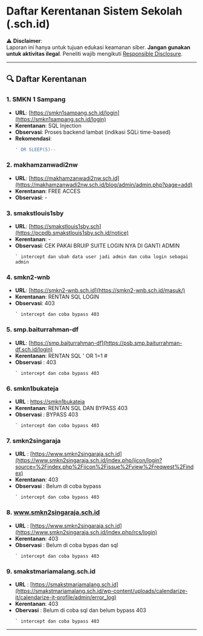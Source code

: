# Daftar Kerentanan Sistem Sekolah (.sch.id)

⚠ **Disclaimer**:  
Laporan ini hanya untuk tujuan edukasi keamanan siber. **Jangan gunakan untuk aktivitas ilegal**. Peneliti wajib mengikuti [Responsible Disclosure](https://en.wikipedia.org/wiki/Responsible_disclosure).

---

## 🔍 Daftar Kerentanan

### 1. SMKN 1 Sampang
- **URL**: [https://smkn1sampang.sch.id/login](https://smkn1sampang.sch.id/login)
- **Kerentanan**: SQL Injection
- **Observasi**: Proses backend lambat (indikasi SQLi time-based)
- **Rekomendasi**: 
  ```sql
  ' OR SLEEP(5)--

  ``` 
### 2. makhamzanwadi2nw
- **URL**: [https://makhamzanwadi2nw.sch.id](https://makhamzanwadi2nw.sch.id/blog/admin/admin.php?page=add)
- **Kerentanan**: FREE ACCES
- **Observasi**: -

### 3. smakstlouis1sby
- **URL**: [https://smakstlouis1sby.sch](https://pcpdb.smakstlouis1sby.sch.id/notice)
- **Kerentanan**: -
- **Observasi**: CEK PAKAI BRUIP SUITE LOGIN NYA DI GANTI ADMIN
  ``` burp suite
  ` intercept dan ubah data user jadi admin dan coba login sebagai admin
  ```
  
### 4. smkn2-wnb
- **URL**: [https://smkn2-wnb.sch.id](https://smkn2-wnb.sch.id/masuk/)
- **Kerentanan**: RENTAN SQL LOGIN
- **Observasi**: 403
  ``` burp suite
  ` intercept dan coba bypass 403 
  ```

### 5. smp.baiturrahman-df
- **URL**: [https://smp.baiturrahman-df](https://psb.smp.baiturrahman-df.sch.id/login)
- **Kerentanan**: RENTAN SQL ' OR 1=1 #
- **Observasi** : 403
  ``` burp suite
  ` intercept dan coba bypass 403 
  ```

### 6. smkn1bukateja 
- **URL** : [https://smkn1bukateja](https://smkn1bukateja.sch.id/login/)
- **Kerentanan**: RENTAN SQL DAN BYPASS 403
- **Observasi** : BYPASS 403
   ``` burp suite
  ` intercept dan coba bypass 403 
  ```

### 7. smkn2singaraja
- **URL** : [https://www.smkn2singaraja.sch.id](https://www.smkn2singaraja.sch.id/index.php/jicon/login?source=%2Findex.php%2Fjicon%2Fissue%2Fview%2Freqwest%2Findex)
- **Kerentanan**: 403
- **Observasi** : Belum di coba bypass
  ``` burp suite
  ` intercept dan coba bypass 403 
  ```

### 8. www.smkn2singaraja.sch.id
- **URL** : [https://www.smkn2singaraja.sch.id](https://www.smkn2singaraja.sch.id/index.php/rcs/login)
- **Kerentanan**: 403
- **Observasi** : Belum di coba bypas dan sql
  ``` burp suite
  ` intercept dan coba bypass 403 
  ```

### 9. smakstmariamalang.sch.id
- **URL** : [https://smakstmariamalang.sch.id](https://smakstmariamalang.sch.id/wp-content/uploads/calendarize-it/calendarize-it-profile/admin/error_log)
- **Kerentanan**: 403
- **Obervasi** : Belum di coba sql dan belum bypass 403
  ``` burp suite
  ` intercept dan coba bypass 403 
  ```

---
